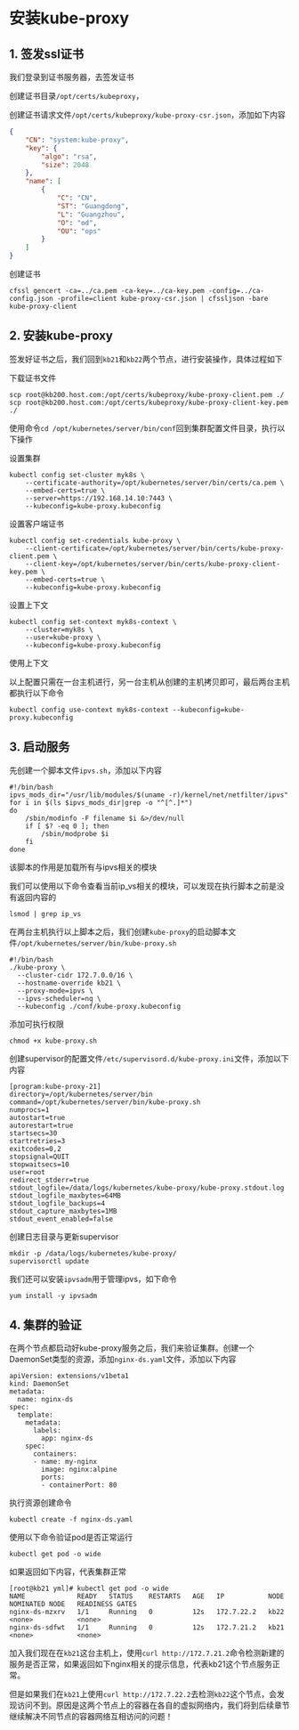 # 安装kube-proxy

## 1. 签发ssl证书

我们登录到证书服务器，去签发证书

创建证书目录`/opt/certs/kubeproxy`，


创建证书请求文件`/opt/certs/kubeproxy/kube-proxy-csr.json`，添加如下内容

```json
{
	"CN": "system:kube-proxy",
	"key": {
		"algo": "rsa",
		"size": 2048
	},
	"name": [
		{
			"C": "CN",
			"ST": "Guangdong",
			"L": "Guangzhou",
			"O": "od",
			"OU": "ops"
		}
	]
}
```


创建证书

```shell
cfssl gencert -ca=../ca.pem -ca-key=../ca-key.pem -config=../ca-config.json -profile=client kube-proxy-csr.json | cfssljson -bare kube-proxy-client
```


## 2. 安装kube-proxy


签发好证书之后，我们回到`kb21`和`kb22`两个节点，进行安装操作，具体过程如下


下载证书文件
```shell
scp root@kb200.host.com:/opt/certs/kubeproxy/kube-proxy-client.pem ./
scp root@kb200.host.com:/opt/certs/kubeproxy/kube-proxy-client-key.pem ./
```


使用命令`cd /opt/kubernetes/server/bin/conf`回到集群配置文件目录，执行以下操作

设置集群

```shell
kubectl config set-cluster myk8s \
    --certificate-authority=/opt/kubernetes/server/bin/certs/ca.pem \
    --embed-certs=true \
    --server=https://192.168.14.10:7443 \
    --kubeconfig=kube-proxy.kubeconfig
```


设置客户端证书


```shell
kubectl config set-credentials kube-proxy \
    --client-certificate=/opt/kubernetes/server/bin/certs/kube-proxy-client.pem \
    --client-key=/opt/kubernetes/server/bin/certs/kube-proxy-client-key.pem \
    --embed-certs=true \
    --kubeconfig=kube-proxy.kubeconfig
```


设置上下文

```shell
kubectl config set-context myk8s-context \
    --cluster=myk8s \
    --user=kube-proxy \
    --kubeconfig=kube-proxy.kubeconfig
```




使用上下文


以上配置只需在一台主机进行，另一台主机从创建的主机拷贝即可，最后两台主机都执行以下命令

```shell
kubectl config use-context myk8s-context --kubeconfig=kube-proxy.kubeconfig
```



## 3. 启动服务

先创建一个脚本文件`ipvs.sh`，添加以下内容

```shell
#!/bin/bash
ipvs_mods_dir="/usr/lib/modules/$(uname -r)/kernel/net/netfilter/ipvs"
for i in $(ls $ipvs_mods_dir|grep -o "^[^.]*")
do
	/sbin/modinfo -F filename $i &>/dev/null
	if [ $? -eq 0 ]; then
		/sbin/modprobe $i
	fi
done
```

该脚本的作用是加载所有与ipvs相关的模块

我们可以使用以下命令查看当前ip_vs相关的模块，可以发现在执行脚本之前是没有返回内容的
```shell
lsmod | grep ip_vs
```

在两台主机执行以上脚本之后，我们创建`kube-proxy`的启动脚本文件`/opt/kubernetes/server/bin/kube-proxy.sh`

```shell
#!/bin/bash
./kube-proxy \
  --cluster-cidr 172.7.0.0/16 \
  --hostname-override kb21 \
  --proxy-mode=ipvs \
  --ipvs-scheduler=nq \
  --kubeconfig ./conf/kube-proxy.kubeconfig
```

添加可执行权限

```shell
chmod +x kube-proxy.sh
```

创建supervisor的配置文件`/etc/supervisord.d/kube-proxy.ini`文件，添加以下内容

```shell
[program:kube-proxy-21]
directory=/opt/kubernetes/server/bin
command=/opt/kubernetes/server/bin/kube-proxy.sh
numprocs=1
autostart=true
autorestart=true
startsecs=30
startretries=3
exitcodes=0,2
stopsignal=QUIT
stopwaitsecs=10
user=root
redirect_stderr=true
stdout_logfile=/data/logs/kubernetes/kube-proxy/kube-proxy.stdout.log
stdout_logfile_maxbytes=64MB
stdout_logfile_backups=4
stdout_capture_maxbytes=1MB
stdout_event_enabled=false
```

创建日志目录与更新supervisor

```shell
mkdir -p /data/logs/kubernetes/kube-proxy/
supervisorctl update
```


我们还可以安装`ipvsadm`用于管理ipvs，如下命令

```shell
yum install -y ipvsadm
```




## 4. 集群的验证

在两个节点都启动好kube-proxy服务之后，我们来验证集群。创建一个DaemonSet类型的资源，添加`nginx-ds.yaml`文件，添加以下内容

```shell
apiVersion: extensions/v1beta1
kind: DaemonSet
metadata:
  name: nginx-ds
spec:
  template:
    metadata:
      labels:
        app: nginx-ds
    spec:
      containers:
      - name: my-nginx
        image: nginx:alpine
        ports:
        - containerPort: 80
```

执行资源创建命令

```shell
kubectl create -f nginx-ds.yaml
```

使用以下命令验证pod是否正常运行

```shell
kubectl get pod -o wide
```

如果返回如下内容，代表集群正常

```shell
[root@kb21 yml]# kubectl get pod -o wide
NAME             READY   STATUS    RESTARTS   AGE   IP           NODE   NOMINATED NODE   READINESS GATES
nginx-ds-mzxrv   1/1     Running   0          12s   172.7.22.2   kb22   <none>           <none>
nginx-ds-sdfwt   1/1     Running   0          12s   172.7.21.2   kb21   <none>           <none>
```

加入我们现在在`kb21`这台主机上，使用`curl http://172.7.21.2`命令检测新建的服务是否正常，如果返回如下nginx相关的提示信息，代表kb21这个节点服务正常。


但是如果我们在`kb21`上使用`curl http://172.7.22.2`去检测`kb22`这个节点，会发现访问不到。原因是这两个节点上的容器在各自的虚拟网络内，我们将到后续章节继续解决不同节点的容器网络互相访问的问题！



